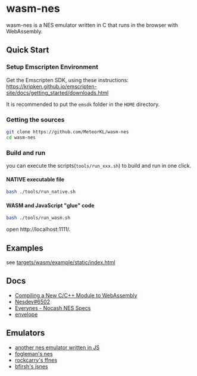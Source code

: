 # wasm-nes
wasm-nes is a NES emulator written in C that runs in the browser with WebAssembly.

## Quick Start

### Setup Emscripten Environment
Get the Emscripten SDK, using these instructions: https://kripken.github.io/emscripten-site/docs/getting_started/downloads.html

It is recommended to put the `emsdk` folder in the `HOME` directory.

### Getting the sources
```bash
git clone https://github.com/MeteorKL/wasm-nes
cd wasm-nes
```

### Build and run
you can execute the scripts(`tools/run_xxx.sh`) to build and run in one click.

#### NATIVE executable file
```sh
bash ./tools/run_native.sh
```

#### WASM and JavaScript "glue" code
```sh
bash ./tools/run_wasm.sh
```

open http://localhost:1111/.

## Examples
see [targets/wasm/example/static/index.html](targets/wasm/example/static/index.html)

## Docs
- [Compiling a New C/C++ Module to WebAssembly](https://developer.mozilla.org/en-US/docs/WebAssembly/C_to_wasm)
- [Nesdev#6502](http://wiki.nesdev.com/w/index.php/Nesdev#6502)
- [Everynes - Nocash NES Specs](http://problemkaputt.de/everynes.htm)
- [envelope](https://www.zhihu.com/question/37731612/answer/73399028)

## Emulators
- [another nes emulator written in JS](https://github.com/MeteorKL/nes)
- [fogleman's nes](https://github.com/fogleman/nes)
- [rockcarry's ffnes](https://github.com/rockcarry/ffnes)
- [bfirsh's jsnes](https://github.com/bfirsh/jsnes)